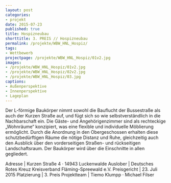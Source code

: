 ```yaml
---
layout: post
categories:
- projekt
date: 2015-07-23
published: true
title: Hospizneubau
shorttitle: 3. PREIS // Hospizneubau
permalink: /projekte/WBW_HNL_Hospiz/
tags: 
- Wettbewerb
projectpage: /projekte/WBW_HNL_Hospiz/01v2.jpg
images:
- /projekte/WBW_HNL_Hospiz/01v2.jpg
- /projekte/WBW_HNL_Hospiz/02v2.jpg
- /projekte/WBW_HNL_Hospiz/03.jpg
captions:
- Außenperspektive
- Innenperspektive
- Lageplan
---
```

Der L-förmige Baukörper nimmt sowohl die Bauflucht der Bussestraße als auch der Kurzen Straße auf, und fügt sich so wie selbstverständlich in die Nachbarschaft ein. Die Gäste- und Angehörigenzimmer sind als rechteckige „Wohnräume“ konzipiert, was eine flexible und individuelle Möblierung ermöglicht. Durch die Anordnung in den Obergeschossen erhalten diese schutzbedürftigen Räume die nötige Distanz und Ruhe, gleichzeitig auch den Ausblick über den vorderseitigen Straßen- und rückseitigen Landschaftsraum. Der Baukörper wird über die Einschnitte in allen gegliedert.  

Adresse				|	Kurzen Straße 4 · 14943 Luckenwalde
Auslober			|	Deutsches Rotes Kreuz Kreisverband Fläming-Spreewald e.V.
Preisgericht		|	23. Juli 2015
Platzierung			|	3. Preis
Projektteam			|	Tiemo Klumpp · Michael Filser